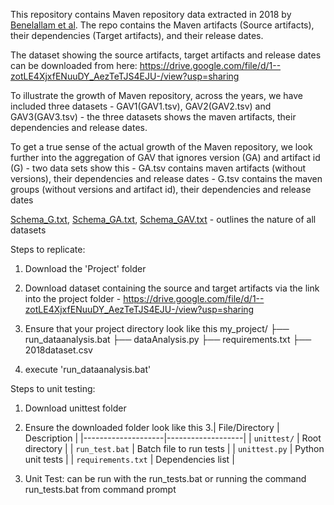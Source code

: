 

This repository contains Maven repository data extracted in 2018 by [Benelallam et al](https://ieeexplore.ieee.org/iel7/8804710/8816727/08816814.pdf). The repo contains the Maven artifacts (Source artifacts), their dependencies (Target artifacts), and their release dates. 

The dataset showing the source artifacts, target artifacts and release dates can be downloaded from here: https://drive.google.com/file/d/1--zotLE4XjxfENuuDY_AezTeTJS4EJU-/view?usp=sharing

To illustrate the growth of Maven repository, across the years, we have included three datasets -  GAV1(GAV1.tsv), GAV2(GAV2.tsv) and GAV3(GAV3.tsv) - the three datasets shows the maven artifacts, their dependencies and release dates.

To get a true sense of the actual growth of the Maven repository, we look further into the aggregation of GAV that ignores version (GA) and artifact id (G) - two data sets show this - GA.tsv contains maven artifacts (without versions), their dependencies and release dates
          - G.tsv contains the maven groups (without versions and artifact id), their dependencies and release dates

[Schema_G.txt](data/Schema_G.txt), [Schema_GA.txt](data/Schema_GA.txt), [Schema_GAV.txt](data/Schema_GAV)  - outlines the nature of all datasets



Steps to replicate:
1. Download the 'Project' folder
2. Download dataset containing the source and target artifacts via the link into the project folder - https://drive.google.com/file/d/1--zotLE4XjxfENuuDY_AezTeTJS4EJU-/view?usp=sharing
3. Ensure that your project directory look like this
my_project/
├── run_dataanalysis.bat
├── dataAnalysis.py
├── requirements.txt
├── 2018dataset.csv


5. execute 'run_dataanalysis.bat'

Steps to unit testing:
1. Download unittest folder
2. Ensure the downloaded folder look like this
3.| File/Directory     | Description       |
|--------------------|-------------------|
| `unittest/`        | Root directory    |
| `run_test.bat`     | Batch file to run tests |
| `unittest.py`      | Python unit tests |
| `requirements.txt` | Dependencies list |



4. Unit Test: can be run with the run_tests.bat or running the command run_tests.bat from command prompt




